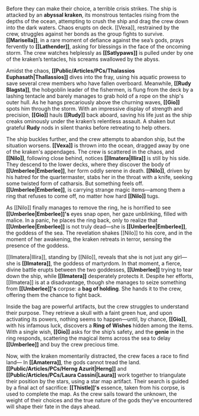 Before they can make their choice, a terrible crisis strikes. The ship is attacked by an **abyssal kraken**, its monstrous tentacles rising from the depths of the ocean, attempting to crush the ship and drag the crew down into the dark waters. Chaos erupts on deck. [[Vexa]], restrained by the crew, struggles against her bonds as the group fights to survive. **[[Marisella]]**, in a rare moment of defiance against the sea’s gods, prays fervently to **[[Lathender]]**, asking for blessings in the face of the oncoming storm. The crew watches helplessly as **[[Satlypaws]]** is pulled under by one of the kraken’s tentacles, his screams swallowed by the abyss.

Amidst the chaos, **[[Public/Articles/PCs/Thalassios Euphasath|Thallassios]]** dives into the fray, using his aquatic prowess to save several crew members who have fallen overboard. Meanwhile, **[[Rudy Blagsta]]**, the hobgoblin leader of the fishermen, is flung from the deck by a lashing tentacle and barely manages to grab hold of a rope on the ship's outer hull. As he hangs precariously above the churning waves, **[[Gio]]** spots him through the storm. With an impressive display of strength and precision, **[[Gio]]** hauls **[[Rudy]]** back aboard, saving his life just as the ship creaks ominously under the kraken’s relentless assault. A shaken but grateful **Rudy** nods in silent thanks before retreating to help others.

The ship buckles further, and the crew attempts to abandon ship, but the situation worsens. **[[Vexa]]** is thrown into the ocean, dragged away by one of the kraken's appendages. The crew is scattered in the chaos, and **[[Nilo]]**, following close behind, notices **[[Ilmatera|Illira]]** is still by his side. They descend to the lower decks, where they discover the body of **[[Umberlee|Emberlee]]**, her form oddly serene in death. **[[Nilo]]**, driven by his hatred for the quartermaster, stabs her in the throat with a knife, seeking some twisted form of catharsis. But something feels off. **[[Umberlee|Emberlee]]**, is carrying strange magic items—among them a ring that refuses to come off, no matter how hard **[[Nilo]]** tugs.

As [[Nilo]] finally manages to remove the ring, he is horrified to see **[[Umberlee|Emberlee]]'s** eyes snap open, her gaze unblinking, filled with malice. In a panic, he places the ring back, only to realize that **[[Umberlee|Emberlee]]** is not truly dead—she is **[[Umberlee|Emberlee]]**, the goddess of the sea. The revelation shakes [[Nilo]] to his core, and in the moment of her awakening, the kraken retreats in terror, sensing the presence of the goddess.

[[Ilmatera|Illira]], standing by [[Nilo]], reveals that she is not just any girl—she is **[[Ilmatera]]**, the goddess of martyrdom. In that moment, a fierce, divine battle erupts between the two goddesses, **[[Umberlee]]** trying to tear down the ship, while **[[Ilmatera]]** desperately protects it. Despite her efforts, [[Ilmatera]] is at a disadvantage, though she manages to seize something from **[[Umberlee]]'s** corpse: a **bag of holding**. She hands it to the crew, offering them the chance to fight back.

Inside the bag are powerful artifacts, but the crew struggles to understand their purpose. They retrieve a skull with a faint green hue, and upon activating its powers, nothing seems to happen—until, by chance, **[[Gio]]**, with his infamous luck, discovers a **Ring of Wishes** hidden among the items. With a single wish, **[[Gio]]** asks for the ship’s safety, and the **genie** in the ring responds, scattering the magical items across the sea to delay **[[Umberlee]]** and buy the crew precious time.

Now, with the kraken momentarily distracted, the crew faces a race to find land— In **[[Amaterra]]**, the gods cannot tread the land. **[[Public/Articles/PCs/Herng Azurit|Herng]]** and **[[Public/Articles/PCs/Laura Cassini|Laura]]** work together to triangulate their position by the stars, using a star map artifact. Their search is guided by a final act of sacrifice: **[[Thistle]]'s** essence, taken from his corpse, is used to complete the map. As the crew sails toward the unknown, the weight of their choices and the true nature of the gods they’ve encountered will shape their fate in the days ahead.